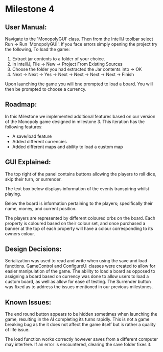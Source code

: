 # Milestone 4 

## User Manual:

Navigate to the 'MonopolyGUI' class. Then from the IntelliJ toolbar select 
Run -> Run 'MonopolyGUI'. If you face errors simply opening the project try the following,
To load the game:
1) Extract jar contents to a folder of your choice.
2) In IntelliJ, File -> New -> Project From Existing Sources
3) Choose the folder you had extracted the Jar contents into -> OK
4) Next -> Next -> Yes -> Next -> Next -> Next -> Next -> Finish

Upon launching the game you will bne prompted to load a board. You will then be prompted to choose a currency.


## Roadmap:

In this Milestone we implemented additional features based on our version of the Monopoly game designed in milestone 3. This iteration has the following features:
- A save/load feature
- Added different currencies 
- Added different maps and ability to load a custom map

## GUI Explained: 

The top right of the panel contains buttons allowing the players to roll dice, skip their turn, or surrender. 

The text box below displays information of the events transpiring whilst playing.

Below the board is information pertaining to the players; specifically their name, money, and current position.

The players are represented by different coloured orbs on the board.
Each property is coloured based on their colour set, and once purchased a banner at the top of each property will have a colour corresponding to its owners colour.

## Design Decisions:

Serialization was used to read and write when using the save and load functions. GameControl and ConfigureUI classes were created to allow for easier manipulation of the game.
The ability to load a board as opposed to assigning a board based on currency was done to allow users to load a custom board, as well as allow for ease of testing. 
The Surrender button was fixed as to address the issues mentioned in our previous milestones. 

## Known Issues:

The end round button appears to be hidden sometimes when launching the game, resulting in the AI completing its turns rapidly. This is not a game breaking bug as the it does not affect the game itself but is rather a quality of life issue.

The load function works correctly however saves from a different computer may interfere. If an error is encountered, clearing the save folder fixes it.
